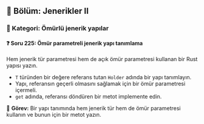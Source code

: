 ## 📘 Bölüm: Jenerikler II  
### 🔹 Kategori: Ömürlü jenerik yapılar  
#### ❓ Soru 225: Ömür parametreli jenerik yapı tanımlama

Hem jenerik tür parametresi hem de açık ömür parametresi kullanan bir Rust yapısı yazın.

- `T` türünden bir değere referans tutan `Holder` adında bir yapı tanımlayın.
- Yapı, referansın geçerli olmasını sağlamak için bir ömür parametresi içermeli.
- `get` adında, referansı döndüren bir metot implemente edin.

🔧 **Görev:** Bir yapı tanımında hem jenerik tür hem de ömür parametresi kullanın ve bunun için bir metot yazın.
